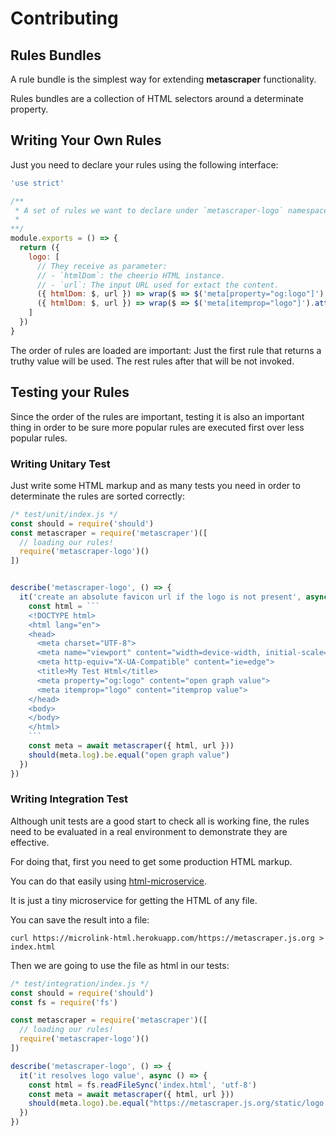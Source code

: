 # Contributing

## Rules Bundles

A rule bundle is the simplest way for extending **metascraper** functionality.

Rules bundles are a collection of HTML selectors around a determinate property.

## Writing Your Own Rules

Just you need to declare your rules using the following interface:

```js
'use strict'

/**
 * A set of rules we want to declare under `metascraper-logo` namespace.
 *
**/
module.exports = () => {
  return ({
    logo: [
      // They receive as parameter:
      // - `htmlDom`: the cheerio HTML instance.
      // - `url`: The input URL used for extact the content.
      ({ htmlDom: $, url }) => wrap($ => $('meta[property="og:logo"]').attr('content')),
      ({ htmlDom: $, url }) => wrap($ => $('meta[itemprop="logo"]').attr('content'))
    ]
  })
}
```

The order of rules are loaded are important: Just the first rule that returns a truthy value will be used. The rest rules after that will be not invoked.

## Testing your Rules

Since the order of the rules are important, testing it is also an important thing in order to be sure more popular rules are executed first over less popular rules.

### Writing Unitary Test

Just write some HTML markup and as many tests you need in order to determinate the rules are sorted correctly:

```js
/* test/unit/index.js */
const should = require('should')
const metascraper = require('metascraper')([
  // loading our rules!
  require('metascraper-logo')()
])


describe('metascraper-logo', () => {
  it('create an absolute favicon url if the logo is not present', async () => {
    const html = ```
    <!DOCTYPE html>
    <html lang="en">
    <head>
      <meta charset="UTF-8">
      <meta name="viewport" content="width=device-width, initial-scale=1.0">
      <meta http-equiv="X-UA-Compatible" content="ie=edge">
      <title>My Test Html</title>
      <meta property="og:logo" content="open graph value">
      <meta itemprop="logo" content="itemprop value">
    </head>
    <body>
    </body>
    </html>
    ```
    const meta = await metascraper({ html, url }))
    should(meta.log).be.equal("open graph value")
  })
})
```

### Writing Integration Test

Although unit tests are a good start to check all is working fine, the rules need to be evaluated in a real environment to demonstrate they are effective.

For doing that, first you need to get some production HTML markup.

You can do that easily using [html-microservice](https://microlink-html.herokuapp.com/).

It is just a tiny microservice for getting the HTML of any file.

You can save the result into a file:

```
curl https://microlink-html.herokuapp.com/https://metascraper.js.org > index.html
```

Then we are going to use the file as html in our tests:

```js
/* test/integration/index.js */
const should = require('should')
const fs = require('fs')

const metascraper = require('metascraper')([
  // loading our rules!
  require('metascraper-logo')()
])

describe('metascraper-logo', () => {
  it('it resolves logo value', async () => {
    const html = fs.readFileSync('index.html', 'utf-8')
    const meta = await metascraper({ html, url }))
    should(meta.logo).be.equal("https://metascraper.js.org/static/logo.png")
  })
})
```
